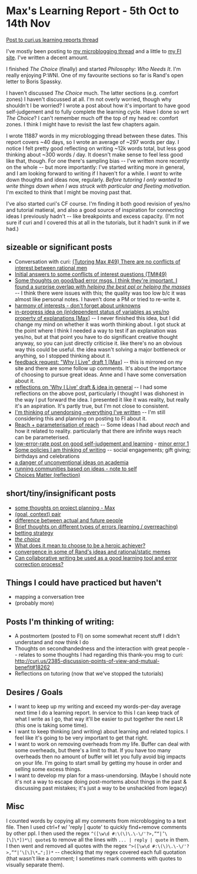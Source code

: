 # Max's Learning Report - 5th Oct to 14th Nov

[Post to curi.us learning reports thread](http://curi.us/2377-learning-updates-thread#18653)

I've mostly been posting to [my microblogging thread](https://curi.us/2380-max-microblogging) and a little to [my FI site](https://xertrov.github.io/fi/). I've written a decent amount.

I finished *The Choice* (finally) and started *Philosophy: Who Needs It*. I'm really enjoying P:WNI. One of my favourite sections so far is Rand's open letter to Boris Spassky.

I haven't discussed *The Choice* much. The latter sections (e.g. comfort zones) I haven't discussed at all. I'm not overly worried, though why shouldn't I be worried? I wrote a post about how it's important to have good self-judgement and to fully complete the learning cycle. Have I done so wrt *The Choice*? I can't remember much off the top of my head re: comfort zones. I think I might have to revisit the last few chapters again.

I wrote 11887 words in my microblogging thread between these dates. This report covers ~40 days, so I wrote an average of ~297 words per day. I notice I felt pretty good reflecting on writing ~12k words total, but less good thinking about ~300 words / day. It doesn't make sense to feel less good like that, though. For one there's sampling bias -- I've written more recently on the whole -- but more importantly: I've started writing more in general, and I am looking forward to writing if I haven't for a while. I *want* to write down thoughts and ideas now, regularly. *Before tutoring I only wanted to write things down when I was struck with particular and fleeting motivation.* I'm excited to think that I might be moving past that.

I've also started curi's CF course. I'm finding it both good revision of yes/no and tutorial matieral, and also a good source of inspiration for connecting ideas I previously hadn't -- like breakpoints and excess capacity. (I'm not sure if curi and I covered this at all in the tutorials, but it hadn't sunk in if we had.)

## sizeable or significant posts

- Conversation with curi: [(Tutoring Max #49) There are no conflicts of interest between rational men](http://curi.us/2380-max-microblogging#18320)
- [Initial answers to some conflicts of interest questions (TM#49)](http://curi.us/2380-max-microblogging#18349)
- [Some thoughts on good/bad error msgs. I think they're important. I found a surprise overlap with *helping the best ppl or helping the masses*](http://curi.us/2380-max-microblogging#18365) -- I think there were issues with this; the quality was too low b/c it was almost like personal notes. I haven't done a PM or tried to re-write it.
- [harmony of interests - don't forget about unknowns](http://curi.us/2380-max-microblogging#18526)
- [in-progress idea on (in)dependent status of variables as yes/no property of explanations [Max]](http://curi.us/2380-max-microblogging#18533) -- I never finished this idea, but I did change my mind on whether it was worth thinking about. I got stuck at the point where I think I needed a way to test if an explanation was yes/no, but at that point you have to do significant creative thought anyway, so you can just directly criticise it. like there's no an obvious way this could be useful. the idea wasn't solving a major bottleneck or anything, so I stopped thinking about it.
- [feedback request: "Why I Live" draft 1 [Max]](http://curi.us/2380-max-microblogging#18534) -- this is mirrored on my site and there are some follow up comments. It's about the importance of choosing to pursue great ideas. Anne and I have some conversation about it.
- [reflections on 'Why I Live' draft & idea in general](http://curi.us/2380-max-microblogging#18556) -- I had some reflections on the above post, particularly I thought I was dishonest in the way I put forward the idea. I presented it like it was reality, but really it's an aspiration. It's partly true, but I'm not close to consistent.
- [I'm thinking of unendorsing ~everything I've written](http://curi.us/2380-max-microblogging#18560) -- I'm still considering this and planning on posting to FI about it.
- [Reach + parameterisation of reach](http://curi.us/2380-max-microblogging#18561) -- Some ideas I had about *reach* and how it related to reality. particularly that there are infinite ways reach can be parameterised.
- [low-error-rate post on good self-judgement and learning](http://curi.us/2380-max-microblogging2#18579) - [minor error 1](http://curi.us/2380-max-microblogging2#18582)
- [Some policies I am thinking of writing](http://curi.us/2380-max-microblogging#18583) -- social engagements; gift giving; birthdays and celebrations
- [a danger of unconventional ideas on academia](http://curi.us/2380-max-microblogging#18584)
- [running communities based on ideas - note to self](http://curi.us/2380-max-microblogging#18606)
- [Choices Matter (reflection)](http://curi.us/2380-max-microblogging#18627)

## short/tiny/insignificant posts

- [some thoughts on project planning - Max](http://curi.us/2380-max-microblogging#18505)
- [(goal, context) pair](http://curi.us/2380-max-microblogging#18525)
- [difference between actual and future people](http://curi.us/2380-max-microblogging#18567)
- [Brief thoughts on different types of errors (learning / overreaching)](http://curi.us/2380-max-microblogging#18596)
- [betting strategy](http://curi.us/2380-max-microblogging#18598)
- [*the choice*](http://curi.us/2380-max-microblogging#18604)
- [What does it mean to choose to be a heroic achiever?](http://curi.us/2380-max-microblogging#18607)
- [convergence in some of Rand's ideas and rational/static memes](http://curi.us/2380-max-microblogging#18628)
- [Can collaborative writing be used as a good learning tool and error correction process?](http://curi.us/2380-max-microblogging#18630)

## Things I could have practiced but haven't

- mapping a conversation tree
- (probably more)

## Posts I'm thinking of writing:

- A postmortem (posted to FI) on some somewhat recent stuff I didn't understand and now think I do
- Thoughts on secondhandedness and the interaction with great people -- relates to some thoughts I had regarding this thank-you msg to curi: http://curi.us/2385-discussion-points-of-view-and-mutual-benefit#18262
- Reflections on tutoring (now that we've stopped the tutorials)

## Desires / Goals

- I want to keep up my writing and exceed my words-per-day average next time I do a learning report. In service to this I can keep track of what I write as I go, that way it'll be easier to put together the next LR (this one is taking some time).
- I want to keep thinking (and writing) about learning and related topics. I feel like it's going to be very important to get that right.
- I want to work on removing overheads from my life. Buffer can deal with some overheads, but there's a limit to that. If you have too many overheads then no amount of buffer will let you fully avoid big impacts on your life. I'm going to start small by getting my house in order and selling some excess things.
- I want to develop my plan for a mass-unendorsing. (Maybe I should note it's not a way to escape doing post-mortems about things in the past & discussing past mistakes; it's just a way to be unshackled from legacy)

## Misc

I counted words by copying all my comments from microblogging to a text file. Then I used ctrl+f w/ 'reply | quote' to quickly find+remove comments by other ppl. I then used the regex `^([\w\d #:\(\)\.\-\/'?>,”“|’\[\]\*])*\| quote$` to remove all the lines with `... | reply | quote` in them. I then went and removed all quotes with the regex `^>([\w\d #:\(\)\.\-\/'?>,”“|’\[\]\*…";])*` -- checking that my regex covered each full quotation (that wasn't like a comment; I sometimes mark comments with quotes to visually separate them).
